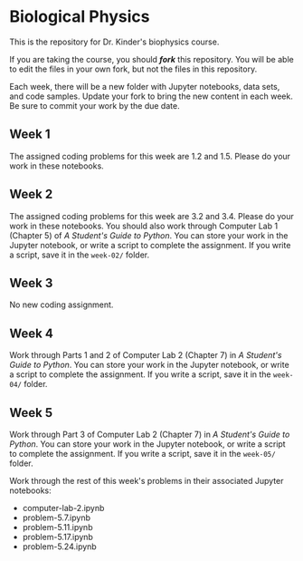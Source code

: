 Biological Physics
==================

This is the repository for Dr. Kinder's biophysics course.

If you are taking the course, you should ___fork___ this repository.  You will be able to edit the files in your own fork, but not the files in this repository.

Each week, there will be a new folder with Jupyter notebooks, data sets, and code samples.  Update your fork to bring the new content in each week.  Be sure to commit your work by the due date.

Week 1
------

The assigned coding problems for this week are 1.2 and 1.5.  Please do your work in these notebooks.


Week 2
------

The assigned coding problems for this week are 3.2 and 3.4.  Please do your work in these notebooks.  You should also work through Computer Lab 1 (Chapter 5) of _A Student's Guide to Python_.  You can store your work in the Jupyter notebook, or write a script to complete the assignment.  If you write a script, save it in the `week-02/` folder.

Week 3
------

No new coding assignment.


Week 4
------

Work through Parts 1 and 2 of Computer Lab 2 (Chapter 7) in _A Student's Guide to Python_.  You can store your work in the Jupyter notebook, or write a script to complete the assignment.  If you write a script, save it in the `week-04/` folder.

Week 5
------

Work through Part 3 of Computer Lab 2 (Chapter 7) in _A Student's Guide to Python_.  You can store your work in the Jupyter notebook, or write a script to complete the assignment.  If you write a script, save it in the `week-05/` folder.

Work through the rest of this week's problems in their associated Jupyter notebooks:

- computer-lab-2.ipynb
- problem-5.7.ipynb
- problem-5.11.ipynb
- problem-5.17.ipynb
- problem-5.24.ipynb

